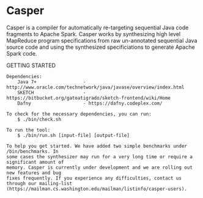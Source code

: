 # Casper
Casper is a compiler for automatically re-targeting sequential Java code fragments
to Apache Spark. Casper works by synthesizing high level MapReduce program specifications
from raw un-annotated sequential Java source code and using the synthesized specificiations 
to generate Apache Spark code.

GETTING STARTED

    Dependencies:
        Java 7+                 - http://www.oracle.com/technetwork/java/javase/overview/index.html
        SKETCH                  - https://bitbucket.org/gatoatigrado/sketch-frontend/wiki/Home
        Dafny                   - https://dafny.codeplex.com/
        
    To check for the necessary dependencies, you can run:
        $ ./bin/check.sh

    To run the tool:
        $ ./bin/run.sh [input-file] [output-file]

    To help you get started. We have added two simple benchmarks under /bin/benchmarks. In
    some cases the synthesizer may run for a very long time or require a significant amount of
    memory. Casper is currently under development and we are rolling out new features and bug
    fixes frequently. If you experience any difficulties, contact us through our mailing-list
    (https://mailman.cs.washington.edu/mailman/listinfo/casper-users).
